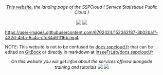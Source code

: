 <p align="center">
    <i><a href="https://www.sspcloud.fr">This website</a>, the landing page of the SSPCloud ( Service Statistique Public Cloud )</i>
    <br>
    <br>
    <img src="https://github.com/christianGRogers/www.sspcloud.fr/actions/workflows/ci.yaml/badge.svg">
    <img src="https://img.shields.io/npm/l/gitlanding">
</p>

https://user-images.githubusercontent.com/6702424/152362187-3b02ba1f-432d-45fa-8c4c-cfc34d61f16b.mp4

NOTE: This website is not to be confused by [docs.sspcloud.fr](https://docs.sspcloud.fr) that can
be edited on [GitBook](https://www.gitbook.com) or directly in markdown at [InseeFrLab/docs.sspcloud.fr](https://github.com/InseeFrLab/docs.sspcloud.fr)

<p align="center">
    <i>On this website you will get infos about the services offered alongside training and tutorials</i>
    <img src="https://user-images.githubusercontent.com/6702424/141505369-e02128e0-e7f6-477e-877b-995f05ee7df7.png"> 
    <img src="https://user-images.githubusercontent.com/6702424/141505196-d7906507-a2e3-481f-b339-a971ef58737f.png"> 
</p>

